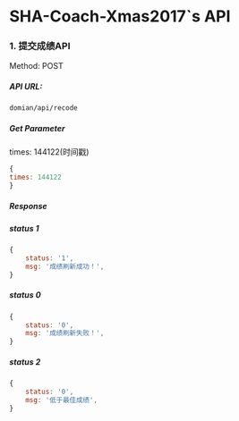# SHA-Coach-Xmas2017`s API

### 1. 提交成绩API

Method: POST

##### API URL:

```html
domian/api/recode
```
##### Get Parameter

times: 144122(时间戳)

```javascript
{
times: 144122
}
```


##### Response

##### status 1

```javascript
{
    status: '1',
    msg: '成绩刷新成功！',
}
```

#####  status 0

```javascript
{
    status: '0',
    msg: '成绩刷新失败！',
}
```

#####  status 2

```javascript
{
    status: '0',
    msg: '低于最佳成绩',
}
```